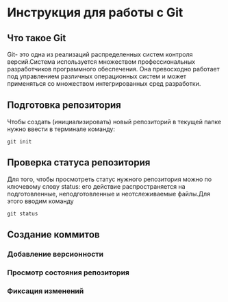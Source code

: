 # **Инструкция для работы с Git**

## Что такое Git

Git- это одна из реализаций распределенных систем контроля версий.Система используется множеством профессиональных разработчиков программного обеспечения. Она превосходно работает под управлением различных операционных систем и может применяться со множеством интегрированных сред разработки.

## Подготовка репозитория

Чтобы создать (инициализировать) новый репозиторий в текущей папке нужно ввести в терминале команду:

    git init

## Проверка статуса репозитория

Для того, чтобы просмотреть статус нужного репозитория можно по ключевому слову status: его действие распространяется на подготовленные, неподготовленные и неотслеживаемые файлы.Для этого вводим команду

    git status


## Создание коммитов

### Добавление версионности

### Просмотр состояния репозитория

### Фиксация изменений
